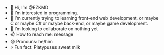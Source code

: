 - 👋 Hi, I’m @EZKMD
- 👀 I’m interested in programming. 
- 🌱 I’m currently trying to learning front-end web development, or maybe C or maybe C# or maybe back-end, or maybe game development. 
- 💞️ I’m looking to collaborate on nothing yet
- 📫 How to reach me: message
- 😄 Pronouns: he/him
- ⚡ Fun fact: Platypuses sweat milk

<!---
EZKMD/EZKMD is a ✨ special ✨ repository because its `README.md` (this file) appears on your GitHub profile.
You can click the Preview link to take a look at your changes.
--->
